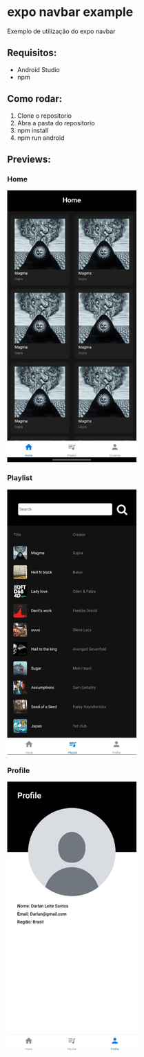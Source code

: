 # expo navbar example
Exemplo de utilização do expo navbar

## Requisitos:
- Android Studio
- npm


## Como rodar:
1. Clone o repositorio
2. Abra a pasta do repositorio
3. npm install
4. npm run android

## Previews: 
### Home
<img src="./assets/previewHome.jpeg" alt="tela Home" width="300">

### Playlist
<img src="./assets/previewPlaylist.jpeg" alt="tela Playlist" width="300">

### Profile
<img src="./assets/previewProfile.jpeg" alt="tela Profile" width="300">
